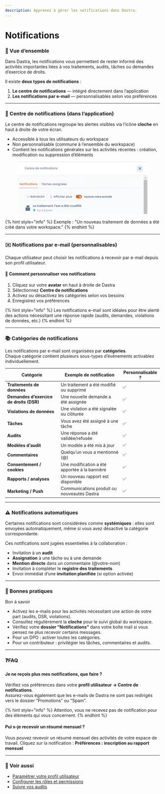 ```yaml
---
description: Apprenez à gérer les notifications dans Dastra.
---
```


# Notifications

### 🧭 Vue d’ensemble

Dans Dastra, les notifications vous permettent de rester informé des activités importantes liées à vos traitements, audits, tâches ou demandes d’exercice de droits.

Il existe **deux types de notifications** :

1. **Le centre de notifications** — intégré directement dans l’application
2. **Les notifications par e-mail** — personnalisables selon vos préférences

***

### 🔔 Centre de notifications (dans l’application)

Le centre de notifications regroupe les alertes visibles via l’icône **cloche** en haut à droite de votre écran.

* Accessible à tous les utilisateurs du workspace
* Non personnalisable (commune à l’ensemble du workspace)
* Contient les notifications générales sur les activités récentes : création, modification ou suppression d’éléments

<figure><img src="../../.gitbook/assets/image (5).png" alt=""><figcaption></figcaption></figure>

{% hint style="info" %}
&#x20;Exemple : "Un nouveau traitement de données a été créé dans votre workspace."
{% endhint %}

***

### ✉️ Notifications par e-mail (personnalisables)

Chaque utilisateur peut choisir les notifications à recevoir par e-mail depuis son profil utilisateur.

#### 🔧 Comment personnaliser vos notifications

1. Cliquez sur votre **avatar** en haut à droite de Dastra
2. Sélectionnez **Centre de notifications**
3. Activez ou désactivez les catégories selon vos besoins
4. Enregistrez vos préférences

{% hint style="info" %}
Les notifications e-mail sont idéales pour être alerté des actions nécessitant une réponse rapide (audits, demandes, violations de données, etc.)
{% endhint %}

***

### 📚 Catégories de notifications

Les notifications par e-mail sont organisées par **catégories**.\
Chaque catégorie contient plusieurs sous-types d’événements activables individuellement.

| Catégorie                               | Exemple de notification                       | Personnalisable ? |
| --------------------------------------- | --------------------------------------------- | ----------------- |
| **Traitements de données**              | Un traitement a été modifié ou supprimé       | ✅                 |
| **Demandes d’exercice de droits (DSR)** | Une nouvelle demande a été assignée           | ✅                 |
| **Violations de données**               | Une violation a été signalée ou clôturée      | ✅                 |
| **Tâches**                              | Vous avez été assigné à une tâche             | ✅                 |
| **Audits**                              | Une réponse a été validée/refusée             | ✅                 |
| **Modèles d’audit**                     | Un modèle a été mis à jour                    | ✅                 |
| **Commentaires**                        | Quelqu’un vous a mentionné (@)                | ✅                 |
| **Consentement / cookies**              | Une modification a été apportée à la bannière | ✅                 |
| **Rapports / analyses**                 | Un nouveau rapport est disponible             | ✅                 |
| **Marketing / Push**                    | Communications produit ou nouveautés Dastra   | ✅                 |

***

### ⚠️ Notifications automatiques

Certaines notifications sont considérées comme **systémiques** : elles sont envoyées automatiquement, même si vous avez désactivé la catégorie correspondante.

Ces notifications sont jugées essentielles à la collaboration :

* Invitation à un **audit**
* **Assignation** à une tâche ou à une demande
* **Mention directe** dans un commentaire (@votre-nom)
* Invitation à compléter le **registre des traitements**
* Envoi immédiat d’une **invitation planifiée** (si option activée)

***

### 💬 Bonnes pratiques

Bon à savoir

* Activez les e-mails pour les activités nécessitant une action de votre part (audits, DSR, violations).
* Consultez régulièrement la **cloche** pour le suivi global du workspace.
* Vérifiez votre **dossier “Notifications”** dans votre boîte mail si vous pensez ne plus recevoir certains messages.
* Pour un DPO : activer toutes les catégories.
* Pour un contributeur : privilégier les tâches, commentaires et audits.

***

### ❓FAQ

#### Je ne reçois plus mes notifications, que faire ?

Vérifiez vos préférences dans votre **profil utilisateur → Centre de notifications**.\
Assurez-vous également que les e-mails de Dastra ne sont pas redirigés vers le dossier “Promotions” ou “Spam”.

{% hint style="info" %}
Attention, vous ne recevez pas de notification pour des éléments qui vous concernent.&#x20;
{% endhint %}

#### Pui  s-je recevoir un résumé mensuel ?

Vous pouvez revevoir un résumé mensuel des activités de votre espace de travail. Cliquez sur la notification : **Préférences : inscription au rapport mensuel**



***

### 🔗 Voir aussi

* [Paramétrer votre profil utilisateur](../../getting-started/setup/parametrer-votre-profil-utilisateur.md)
* [Configurer les rôles et permissions](roles-et-permissions.md)
* [Suivre vos audits](../audit/)

